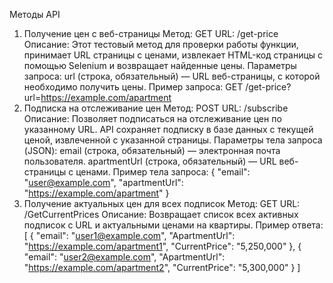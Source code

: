 Методы API
1. Получение цен с веб-страницы
Метод: GET
URL: /get-price
Описание: Этот тестовый метод для проверки работы функции, принимает URL страницы с ценами, извлекает HTML-код страницы с помощью Selenium и возвращает найденные цены.
Параметры запроса:
 url (строка, обязательный) — URL веб-страницы, с которой необходимо получить цены.
Пример запроса:
GET /get-price?url=https://example.com/apartment
2. Подписка на отслеживание цен
Метод: POST
URL: /subscribe
Описание: Позволяет  подписаться на отслеживание цен по указанному URL. API сохраняет подписку в базе данных с текущей ценой, извлеченной с указанной страницы.
Параметры тела запроса (JSON):
email (строка, обязательный) — электронная почта пользователя.
apartmentUrl (строка, обязательный) — URL веб-страницы с ценами.
Пример тела запроса:
{
  "email": "user@example.com",
  "apartmentUrl": "https://example.com/apartment"
}
3. Получение актуальных цен для всех подписок
Метод: GET
URL: /GetCurrentPrices
Описание: Возвращает список всех активных подписок с URL и актуальными ценами на квартиры.
Пример ответа:
[
 {
    "email": "user1@example.com",
    "ApartmentUrl": "https://example.com/apartment1",
    "CurrentPrice": "5,250,000"
  },
  {
    "email": "user2@example.com",
    "ApartmentUrl": "https://example.com/apartment2",
    "CurrentPrice": "5,300,000"
  }
]



